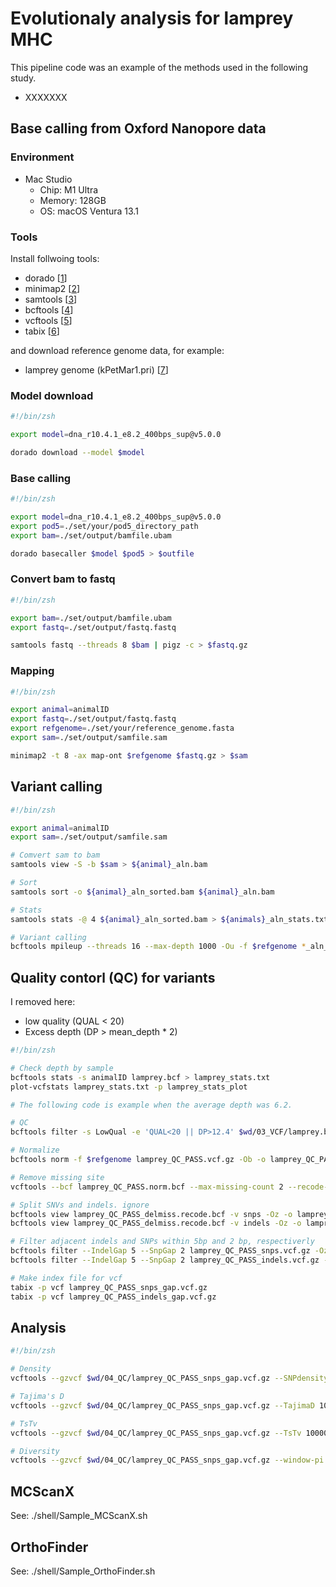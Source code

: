 # Evolutionaly analysis for lamprey MHC

This pipeline code was an example of the methods used in the following study.

* XXXXXXX

## Base calling from Oxford Nanopore data
### Environment
* Mac Studio
    * Chip: M1 Ultra
    * Memory: 128GB
    * OS: macOS Ventura 13.1

### Tools
Install follwoing tools:

* dorado [[1]]
* minimap2 [[2]]
* samtools [[3]]
* bcftools [[4]]
* vcftools [[5]]
* tabix [[6]]

[1]:https://github.com/nanoporetech/dorado
[2]:https://github.com/lh3/minimap2
[3]:https://www.htslib.org/
[4]:https://samtools.github.io/bcftools/
[5]:https://vcftools.sourceforge.net/
[6]:https://www.htslib.org/doc/tabix.html

and download reference genome data, for example:

* lamprey genome (kPetMar1.pri) [[7]]

[7]: https://www.ncbi.nlm.nih.gov/datasets/genome/GCF_010993605.1/


### Model download
```bash
#!/bin/zsh

export model=dna_r10.4.1_e8.2_400bps_sup@v5.0.0

dorado download --model $model
```

### Base calling
```bash
#!/bin/zsh

export model=dna_r10.4.1_e8.2_400bps_sup@v5.0.0
export pod5=./set/your/pod5_directory_path
export bam=./set/output/bamfile.ubam

dorado basecaller $model $pod5 > $outfile
```

### Convert bam to fastq
```bash
#!/bin/zsh

export bam=./set/output/bamfile.ubam
export fastq=./set/output/fastq.fastq

samtools fastq --threads 8 $bam | pigz -c > $fastq.gz
```

### Mapping
```bash
#!/bin/zsh

export animal=animalID
export fastq=./set/output/fastq.fastq
export refgenome=./set/your/reference_genome.fasta
export sam=./set/output/samfile.sam

minimap2 -t 8 -ax map-ont $refgenome $fastq.gz > $sam
```

## Variant calling
```bash
#!/bin/zsh

export animal=animalID
export sam=./set/output/samfile.sam

# Comvert sam to bam
samtools view -S -b $sam > ${animal}_aln.bam

# Sort
samtools sort -o ${animal}_aln_sorted.bam ${animal}_aln.bam

# Stats
samtools stats -@ 4 ${animal}_aln_sorted.bam > ${animals}_aln_stats.txt

# Variant calling
bcftools mpileup --threads 16 --max-depth 1000 -Ou -f $refgenome *_aln_sorted.bam | bcftools call --threads 16 -mv -Ob -o lamprey.bcf
```

## Quality contorl (QC) for variants
I removed here:
* low quality (QUAL < 20)
* Excess depth (DP > mean_depth * 2)

```bash
#!/bin/zsh

# Check depth by sample
bcftools stats -s animalID lamprey.bcf > lamprey_stats.txt
plot-vcfstats lamprey_stats.txt -p lamprey_stats_plot

# The following code is example when the average depth was 6.2.

# QC
bcftools filter -s LowQual -e 'QUAL<20 || DP>12.4' $wd/03_VCF/lamprey.bcf -Ob -o lamprey_high_QUAL_Depth.bcf

# Normalize
bcftools norm -f $refgenome lamprey_QC_PASS.vcf.gz -Ob -o lamprey_QC_PASS.norm.bcf

# Remove missing site
vcftools --bcf lamprey_QC_PASS.norm.bcf --max-missing-count 2 --recode-bcf --out lamprey_QC_PASS_delmiss

# Split SNVs and indels. ignore
bcftools view lamprey_QC_PASS_delmiss.recode.bcf -v snps -Oz -o lamprey_QC_PASS_snps.vcf.gz
bcftools view lamprey_QC_PASS_delmiss.recode.bcf -v indels -Oz -o lamprey_QC_PASS_indels.vcf.gz

# Filter adjacent indels and SNPs within 5bp and 2 bp, respectiverly
bcftools filter --IndelGap 5 --SnpGap 2 lamprey_QC_PASS_snps.vcf.gz -Oz -o lamprey_QC_PASS_snps_gap.vcf.gz
bcftools filter --IndelGap 5 --SnpGap 2 lamprey_QC_PASS_indels.vcf.gz -Oz -o lamprey_QC_PASS_indels_gap.vcf.gz

# Make index file for vcf
tabix -p vcf lamprey_QC_PASS_snps_gap.vcf.gz
tabix -p vcf lamprey_QC_PASS_indels_gap.vcf.gz

```

## Analysis
```bash
#!/bin/zsh

# Density
vcftools --gzvcf $wd/04_QC/lamprey_QC_PASS_snps_gap.vcf.gz --SNPdensity 10000 --out lamprey_QC_PASS

# Tajima's D
vcftools --gzvcf $wd/04_QC/lamprey_QC_PASS_snps_gap.vcf.gz --TajimaD 10000 --out lamprey_QC_PASS

# TsTv
vcftools --gzvcf $wd/04_QC/lamprey_QC_PASS_snps_gap.vcf.gz --TsTv 10000 --out lamprey_QC_PASS

# Diversity
vcftools --gzvcf $wd/04_QC/lamprey_QC_PASS_snps_gap.vcf.gz --window-pi 10000 --out lamprey_QC_PASS
```

## MCScanX
See: ./shell/Sample_MCScanX.sh

## OrthoFinder
See: ./shell/Sample_OrthoFinder.sh

